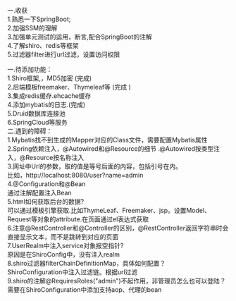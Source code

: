 一.收获        <br>
1.熟悉一下SpringBoot;    <br>
2.加强SSM的理解    <br>
3.加强单元测试的运用，断言,配合SpringBoot的注解    <br>
4.了解shiro、redis等框架     <br>
5.过滤器filter进行url过滤，设置访问权限     <br>

一.待添加功能：    <br>
1.Shiro框架,，MD5加密 (完成)    <br>
2.后端模板freemaker、Thymeleaf等 (完成 )   <br>
3.集成redis缓存.ehcache缓存   <br>
4.添加mybatis的日志.(完成)   <br>
5.Druid数据库连接池    <br>
6.SpringCloud等服务  <br>
二.遇到的障碍：    <br>
1.Mybatis找不到生成的Mapper对应的Class文件，需要配置Mybatis属性    <br>
2.Spring依赖注入，@Autowired和@Resource的细节 .@Autowired按类型注入，@Resource按名称注入   <br>
3.网址中Url的参数，取的值是等号后面的内容，包括引号在内。    <br>
比如，http://localhost:8080/user?name=admin    <br>
4.@Configuration和@Bean    <br>
通过注解配置注入Bean    <br>
5.html如何获取后台的数据?   <br>
可以通过模板引擎获取.比如ThymeLeaf、Freemaker、jsp。设置Model、Request等对象的attribute.在页面通过el表达式获取    <br>
6.注意@RestController和@Controller的区别，@RestController返回字符串时会直接显示文本，而不是跳转到对应的页面     <br>
7.UserRealm中注入service对象报空指针?    <br>
原因是在ShiroConfig中，没有注入realm  <br>
8.shiro过滤器filterChainDefinitionMap，具体如何配置？   <br>
ShiroConfiguration中注入过滤链。根据url过滤   <br>
9.shiro的注解@RequiresRoles("admin")不起作用，非管理员怎么也可以登陆？   <br>
需要在ShiroConfiguration中添加支持aop、代理的bean